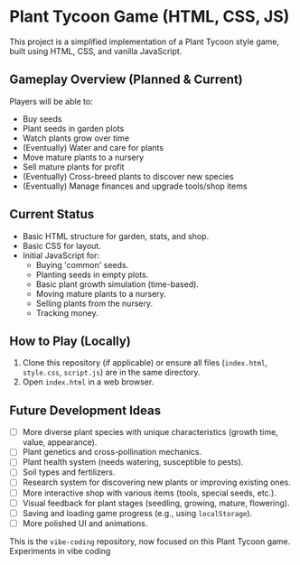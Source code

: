 # Plant Tycoon Game (HTML, CSS, JS)

This project is a simplified implementation of a Plant Tycoon style game, built using HTML, CSS, and vanilla JavaScript.

## Gameplay Overview (Planned & Current)

Players will be able to:
- Buy seeds
- Plant seeds in garden plots
- Watch plants grow over time
- (Eventually) Water and care for plants
- Move mature plants to a nursery
- Sell mature plants for profit
- (Eventually) Cross-breed plants to discover new species
- (Eventually) Manage finances and upgrade tools/shop items

## Current Status

- Basic HTML structure for garden, stats, and shop.
- Basic CSS for layout.
- Initial JavaScript for:
    - Buying 'common' seeds.
    - Planting seeds in empty plots.
    - Basic plant growth simulation (time-based).
    - Moving mature plants to a nursery.
    - Selling plants from the nursery.
    - Tracking money.

## How to Play (Locally)

1. Clone this repository (if applicable) or ensure all files (`index.html`, `style.css`, `script.js`) are in the same directory.
2. Open `index.html` in a web browser.

## Future Development Ideas

- [ ] More diverse plant species with unique characteristics (growth time, value, appearance).
- [ ] Plant genetics and cross-pollination mechanics.
- [ ] Plant health system (needs watering, susceptible to pests).
- [ ] Soil types and fertilizers.
- [ ] Research system for discovering new plants or improving existing ones.
- [ ] More interactive shop with various items (tools, special seeds, etc.).
- [ ] Visual feedback for plant stages (seedling, growing, mature, flowering).
- [ ] Saving and loading game progress (e.g., using `localStorage`).
- [ ] More polished UI and animations.

This is the `vibe-coding` repository, now focused on this Plant Tycoon game.
Experiments in vibe coding
